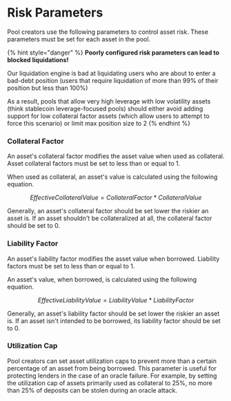 # Risk Parameters

Pool creators use the following parameters to control asset risk. These parameters must be set for each asset in the pool.

{% hint style="danger" %}
**Poorly configured risk parameters can lead to blocked liquidations!**

Our liquidation engine is bad at liquidating users who are about to enter a bad-debt position (users that require liquidation of more than 99% of their position but less than 100%)

As a result, pools that allow very high leverage with low volatility assets (think stablecoin leverage-focused pools) should either avoid adding support for low collateral factor assets (which allow users to attempt to force this scenario) or limit max position size to 2
{% endhint %}

### Collateral Factor

An asset's collateral factor modifies the asset value when used as collateral. Asset collateral factors must be set to less than or equal to 1.

When used as collateral, an asset's value is calculated using the following equation.

$$Effective CollateralValue= CollateralFactor * CollateralValue$$

Generally, an asset's collateral factor should be set lower the riskier an asset is. If an asset shouldn't be collateralized at all, the collateral factor should be set to 0.

### Liability Factor

An asset's liability factor modifies the asset value when borrowed. Liability factors must be set to less than or equal to 1.

An asset's value, when borrowed, is calculated using the following equation.

$$EffectiveLiabilityValue=LiabilityValue*LiabilityFactor$$

Generally, an asset's liability factor should be set lower the riskier an asset is. If an asset isn't intended to be borrowed, its liability factor should be set to 0.

### Utilization Cap

Pool creators can set asset utilization caps to prevent more than a certain percentage of an asset from being borrowed. This parameter is useful for protecting lenders in the case of an oracle failure. For example, by setting the utilization cap of assets primarily used as collateral to 25%, no more than 25% of deposits can be stolen during an oracle attack.
